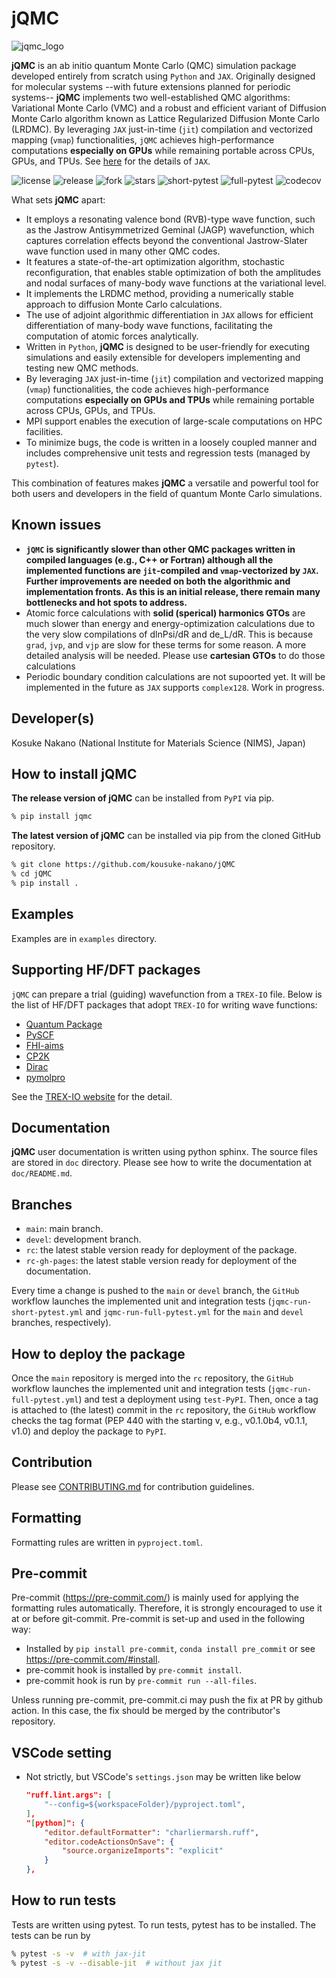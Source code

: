 # jQMC

![jqmc_logo](logo/logo_yoko2.jpg)

**jQMC** is an ab initio quantum Monte Carlo (QMC) simulation package developed entirely from scratch using `Python` and `JAX`. Originally designed for molecular systems --with future extensions planned for periodic systems-- **jQMC** implements two well-established QMC algorithms: Variational Monte Carlo (VMC) and a robust and efficient variant of Diffusion Monte Carlo algorithm known as Lattice Regularized Diffusion Monte Carlo (LRDMC). By leveraging `JAX` just-in-time (`jit`) compilation and vectorized mapping (`vmap`) functionalities, `jQMC` achieves high-performance computations **especially on GPUs** while remaining portable across CPUs, GPUs, and TPUs. See [here](http://jax.readthedocs.io/) for the details of `JAX`.

![license](https://img.shields.io/github/license/kousuke-nakano/jQMC)
![release](https://img.shields.io/github/release/kousuke-nakano/jQMC/all.svg)
![fork](https://img.shields.io/github/forks/kousuke-nakano/jQMC?style=social)
![stars](https://img.shields.io/github/stars/kousuke-nakano/jQMC?style=social)
![short-pytest](https://github.com/kousuke-nakano/jQMC/actions/workflows/jqmc-run-short-pytest.yml/badge.svg)
![full-pytest](https://github.com/kousuke-nakano/jQMC/actions/workflows/jqmc-run-full-pytest.yml/badge.svg)
![codecov](https://codecov.io/github/kousuke-nakano/jQMC/graph/badge.svg?token=H0Z7M86C1E)

What sets **jQMC** apart:

- It employs a resonating valence bond (RVB)-type wave function, such as the Jastrow Antisymmetrized Geminal (JAGP) wavefunction, which captures correlation effects beyond the conventional Jastrow-Slater wave function used in many other QMC codes.
- It features a state-of-the-art optimization algorithm, stochastic reconfiguration, that enables stable optimization of both the amplitudes and nodal surfaces of many-body wave functions at the variational level.
- It implements the LRDMC method, providing a numerically stable approach to diffusion Monte Carlo calculations.
- The use of adjoint algorithmic differentiation in `JAX` allows for efficient differentiation of many-body wave functions, facilitating the computation of atomic forces analytically.
- Written in `Python`, **jQMC** is designed to be user-friendly for executing simulations and easily extensible for developers implementing and testing new QMC methods.
- By leveraging `JAX` just-in-time (`jit`) compilation and vectorized mapping (`vmap`) functionalities, the code achieves high-performance computations **especially on GPUs and TPUs** while remaining portable across CPUs, GPUs, and TPUs.
- MPI support enables the execution of large-scale computations on HPC facilities.
- To minimize bugs, the code is written in a loosely coupled manner and includes comprehensive unit tests and regression tests (managed by `pytest`).

This combination of features makes **jQMC** a versatile and powerful tool for both users and developers in the field of quantum Monte Carlo simulations.

## Known issues
- **`jQMC` is significantly slower than other QMC packages written in compiled languages (e.g., C++ or Fortran) although all the implemented functions are `jit`-compiled and `vmap`-vectorized by `JAX`. Further improvements are needed on both the algorithmic and implementation fronts. As this is an initial release, there remain many bottlenecks and hot spots to address.**
- Atomic force calculations with **solid (sperical) harmonics GTOs** are much slower than energy and energy-optimization calculations due to the very slow compilations of dlnPsi/dR and de_L/dR. This is because `grad`, `jvp`, and `vjp` are slow for these terms for some reason. A more detailed analysis will be needed. Please use **cartesian GTOs** to do those calculations
- Periodic boundary condition calculations are not supoorted yet. It will be implemented in the future as `JAX` supports `complex128`. Work in progress.

## Developer(s)
Kosuke Nakano (National Institute for Materials Science (NIMS), Japan)


## How to install jQMC

**The release version of jQMC** can be installed from `PyPI` via pip.

```bash
% pip install jqmc
```

**The latest version of jQMC** can be installed via pip from the cloned GitHub repository.

```bash
% git clone https://github.com/kousuke-nakano/jQMC
% cd jQMC
% pip install .
```


## Examples
Examples are in `examples` directory.


## Supporting HF/DFT packages
`jQMC` can prepare a trial (guiding) wavefunction from a `TREX-IO` file. Below is the list of HF/DFT packages that adopt `TREX-IO` for writing wave functions:

- [Quantum Package](https://github.com/QuantumPackage/qp2)
- [PySCF](https://github.com/pyscf/pyscf)
- [FHI-aims](https://fhi-aims.org/)
- [CP2K](https://github.com/cp2k/cp2k)
- [Dirac](https://www.diracprogram.org)
- [pymolpro](https://molpro.github.io/pymolpro)

See the [TREX-IO website](https://github.com/TREX-CoE/trexio) for the detail.


## Documentation

**jQMC** user documentation is written using python sphinx. The source files are
stored in `doc` directory. Please see how to write the documentation at
`doc/README.md`.

## Branches

 - `main`: main branch.
 - `devel`: development branch.
 - `rc`: the latest stable version ready for deployment of the package.
 - `rc-gh-pages`: the latest stable version ready for deployment of the documentation.

Every time a change is pushed to the `main` or `devel` branch, the `GitHub` workflow launches the implemented unit and integration tests (`jqmc-run-short-pytest.yml` and `jqmc-run-full-pytest.yml` for the `main` and `devel` branches, respectively).

## How to deploy the package

Once the `main` repository is merged into the `rc` repository, the `GitHub` workflow launches the implemented unit and integration tests (`jqmc-run-full-pytest.yml`) and test a deployment using `test-PyPI`. Then, once a tag is attached to (the latest) commit in the `rc` repository, the `GitHub` workflow checks the tag format (PEP 440 with the starting v, e.g., v0.1.0b4, v0.1.1, v1.0) and deploy the package to `PyPI`.

## Contribution

Please see [CONTRIBUTING.md](CONTRIBUTING.md) for contribution guidelines.

## Formatting

Formatting rules are written in `pyproject.toml`.

## Pre-commit

Pre-commit (https://pre-commit.com/) is mainly used for applying the formatting
rules automatically. Therefore, it is strongly encouraged to use it at or before
git-commit. Pre-commit is set-up and used in the following way:

- Installed by `pip install pre-commit`, `conda install pre_commit` or see
  https://pre-commit.com/#install.
- pre-commit hook is installed by `pre-commit install`.
- pre-commit hook is run by `pre-commit run --all-files`.

Unless running pre-commit, pre-commit.ci may push the fix at PR by github
action. In this case, the fix should be merged by the contributor's repository.

## VSCode setting
- Not strictly, but VSCode's `settings.json` may be written like below

  ```json
  "ruff.lint.args": [
      "--config=${workspaceFolder}/pyproject.toml",
  ],
  "[python]": {
      "editor.defaultFormatter": "charliermarsh.ruff",
      "editor.codeActionsOnSave": {
          "source.organizeImports": "explicit"
      }
  },
  ```

## How to run tests

Tests are written using pytest. To run tests, pytest has to be installed.
The tests can be run by

```bash
% pytest -s -v  # with jax-jit
% pytest -s -v --disable-jit  # without jax jit
```
